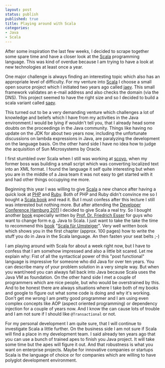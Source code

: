 ```yaml
---
layout: post
status: publish
published: true
title: Playing around with Scala
categories:
- Java
- Scala
---
```

After some inspiration the last few weeks, I decided to scrape together some spare time and have a closer look at the [Scala](http://www.scala-lang.org) programming language. This was kind of overdue because I am trying to have a look at new technologies at least once a year.

One major challenge is always finding an interesting topic which also has an appropriate level of difficulty. For my venture into [Scala](http://www.scala-lang.org) I choose a small open source project which I initiated two years ago called [jaev](http://code.google.com/p/jaev/). This small framework validates an e-mail address and also checks the domain (via the DNS). This project seemed to have the right size and so I decided to build a scala variant called [saev](https://github.com/niclasmeier/saev).

This turned out to be a very demanding venture which challenges a lot of knowledge and beliefs which I have from my activities in the Java environment.I would be lying if wouldn't tell you, that I already head some doubts on the proceedings in the Java community. Things like having no update on the JDK for about two years now, including the unfortunate discussions on lambda expressions in Java, are paralyzing the development on the language basis. On the other hand side I have no idea how to judge the acquisition of Sun Microsystems by Oracle.

I first stumbled over Scala when I still was working at [scoyo](http://www-de.scoyo.com), when my former boss was building a small script which was converting localized text into an XML format. I found the language it self quite interesting but when you are in the middle of a Java team it was not easy to get started with it and had other things occupying me more.

Beginning this year I was willing to give [Scala](http://www.scala-lang.org) a new chance after having a quick look at [PHP](http://www.php.net) and [Ruby](http://www.ruby-lang.org/de). Both of PHP and Ruby didn't convince me so I bought a [Scala book](http://www.amazon.com/Programming-Scala-Comprehensive-Step---Step/dp/0981531644/ref=sr_1_1?ie=UTF8&qid=1306680866&sr=8-1) and read it. But I must confess after this lecture I still was interested but nothing more. But after attending the [Developer Conference Hamburg 2011](http://www.devcon-hamburg.de/) I decided to give Scala a real try. So I bought another [book](http://www.amazon.de/Scala-für-Umsteiger-Friedrich-Esser/dp/3486596934/ref=sr_1_1?ie=UTF8&s=books&qid=1306681065&sr=8-1) especially written by [Prof. Dr. Friedrich Esser](http://www.informatik.haw-hamburg.de/esser.html) for guys who want to change form e.g. Java to Scala. I just want to take the take the time to recommend this [book](http://www.amazon.de/Scala-für-Umsteiger-Friedrich-Esser/dp/3486596934/ref=sr_1_1?ie=UTF8&s=books&qid=1306681065&sr=8-1) "[Scala für Umsteiger](http://www.amazon.de/Scala-für-Umsteiger-Friedrich-Esser/dp/3486596934/ref=sr_1_1?ie=UTF8&s=books&qid=1306681065&sr=8-1)". Very well written book which shows you in the first chapter (approx. 100 pages) how to write the stuff you do in Java in the Scala language. An then fasten your seat belts ;-)

I am playing around with Scala for about a week right now, but I have to confess that I am somehow impressed and also a little bit scared. Let me explain why: Fist of all the syntactical power of this "post functional" language is impressive for someone who did Java for over ten years. You can describe many of your problem solution in a very simple way. But when you want/need you can always fall back into Java because Scala uses the Java VM as foundation. On the other hand side I met a couple of programmers which are nice people, but who would be overstrained by this. And to be honest there are always situations where I take both of my books and google to figure out what some code is doing and why it's working. Don't get me wrong I am pretty good programmer and I am using even complex concepts like AOP (aspect oriented programming) or dependency injection for a couple of years now. And I know the can cause lots of trouble and I am not sure if I should like `@Transactional` or not.

For my personal development I am quite sure, that I will continue to investigate Scala a little further. On the business side I am not sure if Scala will find a place in my development team. I said already ten years ago that you can use a bunch of trained apes to finish you Java project. It will take some time but the apes will figure it out. And that robustness is what you want on enterprise projects. Maybe for innovative companies or startups Scala is the language of choice or for companies which are willing to have polyglot development environment.
